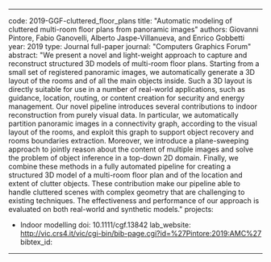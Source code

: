 ---

code: 2019-GGF-cluttered_floor_plans
title: "Automatic modeling of cluttered multi-room floor plans from panoramic images"
authors: Giovanni Pintore, Fabio Ganovelli, Alberto Jaspe-Villanueva, and Enrico Gobbetti
year: 2019
type: Journal full-paper
journal: "Computers Graphics Forum"
abstract: "We present a novel and light-weight approach to capture and reconstruct structured 3D models of multi-room floor plans. Starting from a small set of registered panoramic images, we automatically generate a 3D layout of the rooms and of all the main objects inside. Such a 3D layout is directly suitable for use in a number of real-world applications, such as guidance, location, routing, or content creation for security and energy management. Our novel pipeline introduces several contributions to indoor reconstruction from purely visual data. In particular, we automatically partition panoramic images in a connectivity graph, according to the visual layout of the rooms, and exploit this graph to support object recovery and rooms boundaries extraction. Moreover, we introduce a plane-sweeping approach to jointly reason about the content of multiple images and solve the problem of object inference in a top-down 2D domain. Finally, we combine these methods in a fully automated pipeline for creating a structured 3D model of a multi-room floor plan and of the location and extent of clutter objects. These contribution make our pipeline able to handle cluttered scenes with complex geometry that are challenging to existing techniques. The effectiveness and performance of our approach is evaluated on both real-world and synthetic models."
projects: 
 - Indoor modelling
doi: 10.1111/cgf.13842
lab_website: http://vic.crs4.it/vic/cgi-bin/bib-page.cgi?id=%27Pintore:2019:AMC%27
bibtex_id: 

---